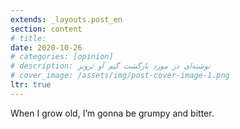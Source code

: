 ```yaml
---
extends: _layouts.post_en
section: content
# title: 
date: 2020-10-26
# categories: [opinion]
# description: نوشته‌ای در مورد بازگشت گیم آو ترونز
# cover_image: /assets/img/post-cover-image-1.png
ltr: true
---
```




When I grow old, I’m gonna be grumpy and bitter.